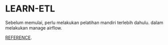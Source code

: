 # LEARN-ETL
Sebelum memulai, perlu melakukan pelatihan mandiri terlebih dahulu.
dalam melakukan manage airflow.

[REFERENCE](https://github.com/saipulrx/ETL_Airflow_BigQuery/blob/main/airflow_bigquery/dags/etl_gcs_to_bq.py).
